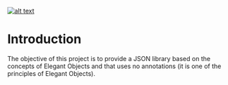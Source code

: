 [![alt text][elegant_objects_badge]][elegant_objects]

# Introduction

The objective of this project is to provide a JSON library based on the concepts of Elegant Objects and that uses no annotations (it is one of the principles of Elegant Objects).

[elegant_objects_badge]: https://www.elegantobjects.org/badge.svg "Elegant Objects principles respected here"
[elegant_objects]: https://www.elegantobjects.org/
